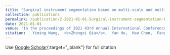 ```yaml
---
title: "Surgical instrument segmentation based on multi-scale and multi-level feature network"
collection: publications
permalink: /publication/2-2021-01-01-Surgical-instrument-segmentation-based-on-multi-scale-and-multi-level-feature-network
date: 2021-01-01
venue: 'In the proceedings of 2021 43rd Annual International Conference of the IEEE Engineering in Medicine &amp; Biology Society (EMBC)'
citation: ' Yiming Wang,  <b>Zhongxi Qiu</b>,  Yan Hu,  Hao Chen,  Fangfu Ye,  Jiang Liu, &quot;Surgical instrument segmentation based on multi-scale and multi-level feature network.&quot; In the proceedings of 2021 43rd Annual International Conference of the IEEE Engineering in Medicine &amp;amp; Biology Society (EMBC), 2021.'
---
```

Use [Google Scholar](https://scholar.google.com/scholar?q=Surgical+instrument+segmentation+based+on+multi+scale+and+multi+level+feature+network){:target="_blank"} for full citation